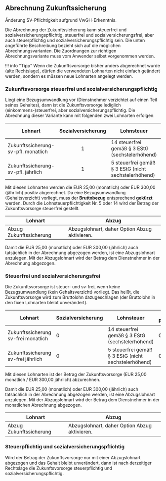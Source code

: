 ## Abrechnung Zukunftssicherung 

Änderung SV-Pflichtigkeit aufgrund VwGH-Erkenntnis.

Die Abrechnung der Zukunftssicherung kann steuerfrei und sozialversicherungspflichtig, steuerfrei und sozialversicherungsfrei, aber auch steuerpflichtig und sozialversicherungs­pflichtig sein. Die unten angeführte Beschreibung bezieht sich auf die möglichen Abrechnungsvarianten. Die Zuordnungen zur richtigen Abrechnungsvariante muss vom Anwender selbst vorgenommen werden.

!!! info "Tipp"
    Wenn die Zukunftsvorsorge bisher anders abgerechnet wurde (alte Rechtslage), dürfen die verwendeten Lohnarten nicht einfach geändert werden, sondern es müssen neue Lohnarten angelegt werden.

### Zukunftsvorsorge steuerfrei und sozialversicherungspflichtig

Liegt eine Bezugsumwandlung vor (Dienstnehmer verzichtet auf einen Teil seines Gehaltes), dann ist die Zukunftsvorsorge lediglich (einkommens-)steuerfrei, aber sozialversicherungs­pflichtig. Die Abrechnung dieser Variante kann mit folgenden zwei Lohnarten erfolgen:

| Lohnart                             | Sozialversicherung | Lohnsteuer                                           | DB-Pflichtigkeit | KommSt-Pflichtig |
| ----------------------------------- | :----------------: | ---------------------------------------------------- | :--------------: | :--------------: |
| Zukunftssicherung-sv-pfl. monatlich |         1          | 14 steuerfrei gemäß § 3 EStG (sechstelerhöhend)      |        0         |        0         |
| Zukunftssicherung-sv-pfl. jährlich  |         1          | 5 steuerfrei gemäß § 3 EStG (nicht sechstelerhöhend) |        0         |        0         |

Mit diesen Lohnarten werden die EUR 25,00 (monatlich) oder EUR 300,00 (jährlich) positiv abgerechnet. Da eine Bezugsumwandlung (Gehaltsverzicht) vorliegt, muss der **Bruttobezug** entsprechend **gekürzt** werden. Durch die Lohnsteuerpflichtigkeit Nr. 5 oder 14 wird der Betrag der Zukunftsvorsorge steuerfrei gestellt.

| Lohnart                 | Abzug                                         |
| ----------------------- | --------------------------------------------- |
| Abzug Zukunftssicherung | Abzugslohnart, daher Option Abzug aktivieren. |

Damit die EUR 25,00 (monatlich) oder EUR 300,00 (jährlich) auch tatsächlich in der Abrechnung abgezogen werden, ist eine Abzugslohnart anzulegen. Mit der Abzugslohnart wird der Betrag dem Dienstnehmer in der Abrechnung abgezogen.

### Steuerfrei und sozialversicherungsfrei 

Die Zukunftsvorsorge ist steuer- und sv-frei, wenn keine Bezugsumwandlung (kein Gehaltsverzicht) vorliegt. Das heißt, die Zukunftsvorsorge wird zum Bruttolohn dazugeschlagen (der Bruttolohn in den fixen Lohnarten bleibt unverändert).

| Lohnart                             | Sozialversicherung | Lohnsteuer                                           | DB-Pflichtigkeit | KommSt-Pflichtig. |
| ----------------------------------- | ------------------ | ---------------------------------------------------- | ---------------- | ----------------- |
| Zukunftssicherung sv-frei monatlich | 0                  | 14 steuerfrei gemäß § 3 EStG (sechstelerhöhend)      | 0                | 0                 |
| Zukunftssicherung sv-frei jährlich  | 0                  | 5 steuerfrei gemäß § 3 EStG (nicht sechstelerhöhend) | 0                | 0                 |

Mit diesen Lohnarten ist der Betrag der Zukunftsvorsorge (EUR 25,00 monatlich / EUR 300,00 jährlich) abzurechnen.

Damit die EUR 25,00 (monatlich) oder EUR 300,00 (jährlich) auch tatsächlich in der Abrechnung abgezogen werden, ist eine Abzugslohnart anzulegen. Mit der Abzugslohnart wird der Betrag dem Dienstnehmer in der monatlichen Abrechnung abgezogen.

| Lohnart                 | Abzug                                         |
| ----------------------- | --------------------------------------------- |
| Abzug Zukunftssicherung | Abzugslohnart, daher Option Abzug aktivieren. |

### Steuerpflichtig und sozialversicherungspflichtig

Wird der Betrag der Zukunftsvorsorge nur mit einer Abzugslohnart abgezogen und das Gehalt bleibt unverändert, dann ist nach derzeitiger Rechtslage die Zukunftsvorsorge steuerpflichtig und sozialversicherungspflichtig.